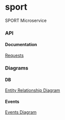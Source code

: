 # sport
SPORT Microservice


### API
#### Documentation
[Requests](https://documenter.getpostman.com/view/11912430/Tz5tWv6j)

### Diagrams
#### DB
[Entity Relationship Diagram](https://drive.google.com/file/d/1qBrk5Lau6TDj4tOwdUnlGU0N_XnuxtIh/view?usp=sharing)

#### Events
[Events Diagram](https://drive.google.com/file/d/1LaSdf9KEAMWqliHf5QXKq4-yfrKlb96G/view?usp=sharing)